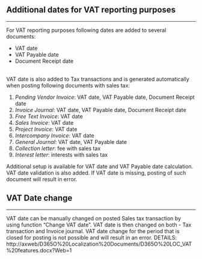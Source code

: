 ## **Additional dates for VAT reporting purposes** ##
-----

For VAT reporting purposes following dates are added to several documents:

* VAT date
* VAT Payable date
* Document Receipt date
<br/><br/>

VAT date is also added to Tax transactions and is generated automatically when posting following documents with sales tax:

1.	_Pending Vendor Invoice_:  VAT date, VAT Payable date, Document Receipt date
2.	_Invoice Journal_:   VAT date, VAT Payable date, Document Receipt date
3.	_Free Text Invoice_:  VAT date
4.	_Sales Invoice_:  VAT date
5.	_Project Invoice_:  VAT date
6.	_Intercompany Invoice_:  VAT date
7.	_General Journal_:  VAT date, VAT Payable date
8.	_Collection letter_:  fee with sales tax
9.	_Interest letter_:  interests with sales tax


Additional setup is available for VAT date and VAT Payable date calculation. VAT date validation is also added. If VAT date is missing, posting of such document will result in error.


## **VAT Date change** ##
-----

VAT date can be manually changed on posted Sales tax transaction by using function “Change VAT date”. VAT date is then changed on both - Tax transaction and Invoice journal. VAT date change for the period that is closed for posting is not possible and will result in an error.
DETAILS: http://axweb/D365O%20Localization%20Documents/D365O%20LOC_VAT%20features.docx?Web=1






